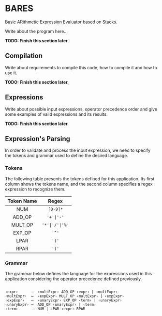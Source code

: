 # BARES

Basic ARithmetic Expression Evaluator based on Stacks.

Write about the program here...

**TODO: Finish this section later.**

## Compilation

Write about requirements to compile this code, how to compile it and how to use it.

**TODO: Finish this section later.**

## Expressions

Write about possible input expressions, operator precedence order and give some examples of valid expressions and its results. 

**TODO: Finish this section later.**

## Expression's Parsing
In order to validate and process the input expression, we need to specify the tokens and grammar used to define the desired language.

### Tokens
The following table presents the tokens defined for this application. Its first column shows the tokens name, and the second column specifies a regex expression to recognize them.

| Token Name    | Regex            |
|:------------: |:----------------:|
| NUM           | `[0-9]*`         |
| ADD_OP        | `'+'\|'-'`        |
| MULT_OP       | `'*'\|'/'\|'%'`   |
| EXP_OP        | `'^'`            |
| LPAR          | `'('`            |
| RPAR          | `')'`            |

### Grammar
The grammar below defines the language for the expressions used in this application considering the operator precedence defined previously.

<pre>
<code>
&lsaquo;expr&rsaquo;      &xrarr;  &lsaquo;multExpr&rsaquo; ADD_OP &lsaquo;expr&rsaquo; | &lsaquo;multExpr&rsaquo;
&lsaquo;multExpr&rsaquo;  &xrarr;  &lsaquo;expExpr&rsaquo; MULT_OP &lsaquo;multExpr&rsaquo; | &lsaquo;expExpr&rsaquo;
&lsaquo;expExpr&rsaquo;   &xrarr;  &lsaquo;unaryExpr&rsaquo; EXP_OP &lsaquo;term&rsaquo; | &lsaquo;unaryExpr&rsaquo;
&lsaquo;unaryExpr&rsaquo; &xrarr;  ADD_OP &lsaquo;unaryExpr&rsaquo; | &lsaquo;term&rsaquo;
&lsaquo;term&rsaquo;      &xrarr;  NUM | LPAR &lsaquo;expr&rsaquo; RPAR</code>
</pre>